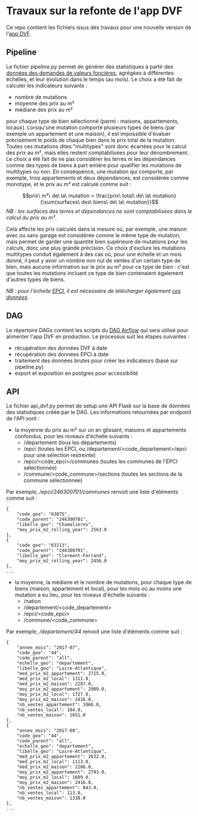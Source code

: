 # Travaux sur la refonte de l'app DVF
Ce repo contient les fichiers issus des travaux pour une nouvelle version de l'[app DVF](https://app.dvf.etalab.gouv.fr/).

## Pipeline
Le fichier pipeline.py permet de générer des statistiques à partir des [données des demandes de valeurs foncières](https://files.data.gouv.fr/geo-dvf/latest/csv/), agrégées à différentes échelles, et leur évolution dans le temps (au mois). Le choix a été fait de calculer les indicateurs suivants :
* nombre de mutations
* moyenne des prix au m²
* médiane des prix au m²

pour chaque type de bien sélectionné (parmi : maisons, appartements, locaux). Lorsqu'une mutation comporte plusieurs types de biens (par exemple un appartement et une maison), il est impossible d'évaluer précisément le poids de chaque bien dans le prix total de la mutation. Toutes ces mutations dites "multitypes" sont donc écartées pour le calcul des prix au m², mais elles restent comptabilisées pour leur dénombrement. Le choix a été fait de ne pas considérer les terres ni les dépendances comme des types de biens à part entière pour qualifier les mutations de multitypes ou non. En conséquence, une mutation qui comporte, par exemple, trois appartements et deux dépendances, est considérée comme monotype, et le prix au m² est calculé comme suit :

$$prix\ m²\ de\ la\ mutation = \frac{prix\ total\ de\ la\ mutation}{\sum{surfaces\ des\ biens\ de\ la\ mutation}}$$
_NB : les surfaces des terres et dépendances ne sont comptabilisées dans le calcul du prix au m²._

Cela affecte les prix calculés dans la mesure où, par exemple, une maison avec ou sans garage est considérée comme le même type de mutation, mais permet de garder une quantité bien supérieure de mutations pour les calculs, donc une plus grande précision. Ce choix d'exclure les mutations multitypes conduit également à des cas où, pour une échelle et un mois donné, il peut y avoir un nombre non nul de ventes d'un certain type de bien, mais aucune information sur le prix au m² pour ce type de bien : c'est que toutes les mutations incluant ce type de bien contenaient également d'autres types de biens.

_NB : pour l'échelle [EPCI](https://www.collectivites-locales.gouv.fr/institutions/les-epci), il est nécessaire de télécharger également [ces données](https://www.collectivites-locales.gouv.fr/institutions/liste-et-composition-des-epci-fiscalite-propre)._

## DAG
Le répertoire DAGs contient les scripts du [DAG Airflow](https://airflow.apache.org/docs/apache-airflow/stable/concepts/dags.html) qui sera utilisé pour alimenter l'app DVF en production. Le processus suit les étapes suivantes :
* récupération des données DVF à date
* récupération des données EPCI à date
* traitement des données brutes pour créer les indicateurs (basé sur pipeline.py)
* export et exposition en postgres pour accessibilité

## API
Le fichier api_dvf.py permet de setup une API Flask sur la base de données des statistiques créée par le DAG.
Les informations retournées par endpoint de l'API sont :

* la moyenne du prix au m² sur un an glissant, maisons et appartements confondus, pour les niveaux d'échelle suivants :
    - /departement (tous les départements)
    - /epci (toutes les EPCI, ou /departement/<code_departement>/epci pour une sélection restreinte)
    - /epci/<code_epci>/communes (toutes les communes de l'EPCI sélectionnée)
    - /commune/<code_commune>/sections (toutes les sections de la commune sélectionnée)

Par exemple, _/epci/246300701/communes_ renvoit une liste d'éléments comme suit :
```
{
    "code_geo": "63075",
    "code_parent": "246300701",
    "libelle_geo": "Chamalieres",
    "moy_prix_m2_rolling_year": 2563.0
},
{
    "code_geo": "63113",
    "code_parent": "246300701",
    "libelle_geo": "Clermont-Ferrand",
    "moy_prix_m2_rolling_year": 2456.0
},
...
```

* la moyenne, la médiane et le nombre de mutations, pour chaque type de biens (maison, appartement et local), pour les mois où au moins une mutation a eu lieu, pour les niveaux d'échelle suivants :
    - /nation
    - /departement/<code_departement>
    - /epci/<code_epci>
    - /commune/<code_commune>

Par exemple, _/departement/44_ renvoit une liste d'éléments comme suit :
```
{
    "annee_mois": "2017-07",
    "code_geo": "44",
    "code_parent": "all",
    "echelle_geo": "departement",
    "libelle_geo": "Loire-Atlantique",
    "med_prix_m2_appartement": 2715.0,
    "med_prix_m2_local": 1311.0,
    "med_prix_m2_maison": 2287.0,
    "moy_prix_m2_appartement": 2909.0,
    "moy_prix_m2_local": 1727.0,
    "moy_prix_m2_maison": 2416.0,
    "nb_ventes_appartement": 1066.0,
    "nb_ventes_local": 184.0,
    "nb_ventes_maison": 1651.0
},
{
    "annee_mois": "2017-08",
    "code_geo": "44",
    "code_parent": "all",
    "echelle_geo": "departement",
    "libelle_geo": "Loire-Atlantique",
    "med_prix_m2_appartement": 2632.0,
    "med_prix_m2_local": 1113.0,
    "med_prix_m2_maison": 2286.0,
    "moy_prix_m2_appartement": 2793.0,
    "moy_prix_m2_local": 1609.0,
    "moy_prix_m2_maison": 2416.0,
    "nb_ventes_appartement": 843.0,
    "nb_ventes_local": 113.0,
    "nb_ventes_maison": 1338.0
},
...
```

